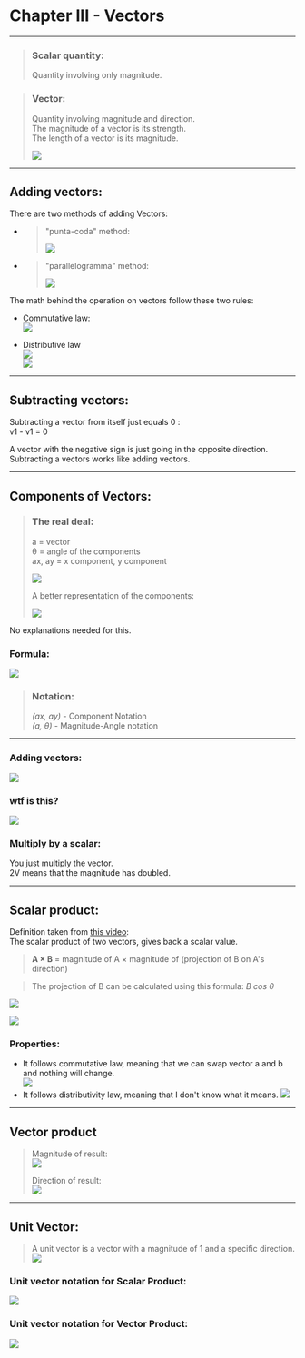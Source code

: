 # Chapter III - Vectors

---

> ### Scalar quantity:  
> Quantity involving only magnitude.

> ### Vector:  
> Quantity involving magnitude and direction.  
 The magnitude of a vector is its strength.  
 The length of a vector is its magnitude.
> 
>![](vectors1.png)
---

## Adding vectors:  
There are two methods of adding Vectors:  

- >"punta-coda" method:  
  >
  > ![](vectors2.png)
- > "parallelogramma" method: 
  > 
  > ![](vectors3.png)

The math behind the operation on vectors follow these two rules:

- Commutative law:  
![](vectors4.png)

- Distributive law  
![](vectors5.png)  
![](vectors6.png)

---

## Subtracting vectors:  

Subtracting a vector from itself just equals 0 :  
v1 - v1 = 0

A vector with the negative sign is just going in the opposite direction.  
Subtracting a vectors works like adding vectors.

---

## Components of Vectors:  

> ### The real deal:  
>a = vector  
θ = angle of the components  
ax, ay = x component, y component
>
>![](vectors7.png)  
>
>A better representation of the components:  
>
>![](vectors8.png)  

No explanations needed for this.

### Formula:  
![](vectors9.png)

> ### Notation:  
> _(ax, ay)_ - Component Notation  
 _(a, θ)_ - Magnitude-Angle notation

---

### Adding vectors:  
![](vectors11.png)

### wtf is this?  
![](vectors12.png)

### Multiply by a scalar:  
You just multiply the vector.  
2V means that the magnitude has doubled.

---

## Scalar product:  

Definition taken from [this video](https://www.youtube.com/watch?v=UiV4UQRAUeo):  
The scalar product of two vectors, gives back a scalar value.

> **A × B** = magnitude of A × magnitude of (projection of B on A's direction)

> The projection of B can be calculated using this formula: _B cos θ_

![](vectors13.png)

![](img.png)

### Properties:  

- It follows commutative law, meaning that we can swap vector a and b and nothing will change.  
![](vectors16.png)  
- It follows distributivity law, meaning that I don't know what it means.
![](vectors15.png)

---

## Vector product  
> Magnitude of result:  
> ![](vectors19.png)
> 
> Direction of result:  
> ![](vectors20.png)

---

## Unit Vector:  

>A unit vector is a vector with a magnitude of 1 and a specific direction.  
> ![](vectors10.png)

### Unit vector notation for Scalar Product:  
![](vectors17.png)

### Unit vector notation for Vector Product:  
![](vectors18.png)

